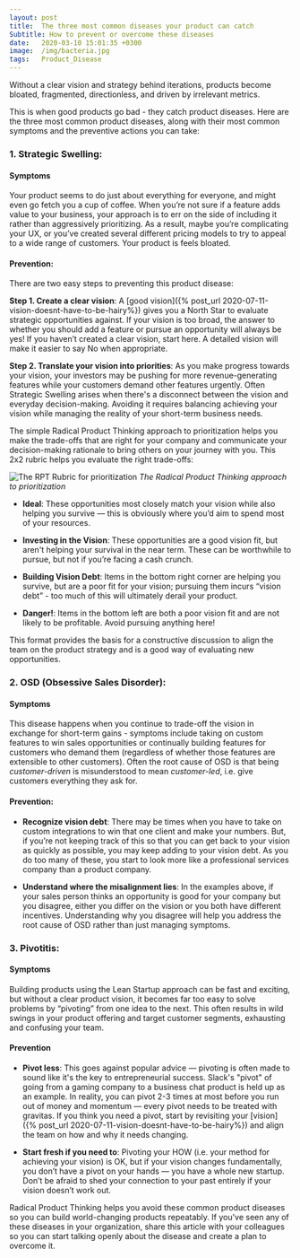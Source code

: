 ```yaml
---
layout: post
title:  The three most common diseases your product can catch
Subtitle: How to prevent or overcome these diseases
date:   2020-03-10 15:01:35 +0300
image:  /img/bacteria.jpg
tags:   Product_Disease
---
```

Without a clear vision and strategy behind iterations, products become bloated, fragmented, directionless, and driven by irrelevant metrics.

This is when good products go bad - they catch product diseases. Here are the three most common product diseases, along with their most common symptoms and the preventive actions you can take:
### 1. Strategic Swelling:
#### Symptoms
Your product seems to do just about everything for everyone, and might even go fetch you a cup of coffee. When you’re not sure if a feature adds value to your business, your approach is to err on the side of including it rather than aggressively prioritizing. As a result, maybe you’re complicating your UX, or you’ve created several different pricing models to try to appeal to a wide range of customers. Your product is feels bloated.

#### Prevention:
There are two easy steps to preventing this product disease:

**Step 1. Create a clear vision**: A [good vision]({% post_url 2020-07-11-vision-doesnt-have-to-be-hairy%}) gives you a North Star to evaluate strategic opportunities against. If your vision is too broad, the answer to whether you should add a feature or pursue an opportunity will always be yes! If you haven’t created a clear vision, start here. A detailed vision will make it easier to say No when appropriate.

**Step 2. Translate your vision into priorities**: As you make progress towards your vision, your investors may be pushing for more revenue-generating features while your customers demand other features urgently. Often Strategic Swelling arises when there's a disconnect between the vision and everyday decision-making. Avoiding it requires balancing achieving your vision while managing the reality of your short-term business needs.

The simple Radical Product Thinking approach to prioritization helps you make the trade-offs that are right for your company and communicate your decision-making rationale to bring others on your journey with you. This 2x2 rubric helps you evaluate the right trade-offs:

![The RPT Rubric for prioritization]({{site.baseurl}}/img/prioritization.png)
*The Radical Product Thinking approach to prioritization*

* **Ideal**: These opportunities most closely match your vision while also helping you survive — this is obviously where you’d aim to spend most of your resources.

* **Investing in the Vision**: These opportunities are a good vision fit, but aren't helping your survival in the near term. These can be worthwhile to pursue, but not if you’re facing a cash crunch.

* **Building Vision Debt**: Items in the bottom right corner are helping you survive, but are a poor fit for your vision; pursuing them incurs “vision debt” - too much of this will ultimately derail your product.

* **Danger!**: Items in the bottom left are both a poor vision fit and are not likely to be profitable. Avoid pursuing anything here!

This format provides the basis for a constructive discussion to align the team on the product strategy and is a good way of evaluating new opportunities.

### 2. OSD (Obsessive Sales Disorder):
#### Symptoms
This disease happens when you continue to trade-off the vision in exchange for short-term gains - symptoms include taking on custom features to win sales opportunities or continually building features for customers who demand them (regardless of whether those features are extensible to other customers). Often the root cause of OSD is that being _customer-driven_ is misunderstood to mean _customer-led_, i.e. give customers everything they ask for.

#### Prevention:
* **Recognize vision debt**: There may be times when you have to take on custom integrations to win that one client and make your numbers. But, if you’re not keeping track of this so that you can get back to your vision as quickly as possible, you may keep adding to your vision debt. As you do too many of these, you start to look more like a professional services company than a product company.

* **Understand where the misalignment lies**: In the examples above, if your sales person thinks an opportunity is good for your company but you disagree, either you differ on the vision or you both have different incentives. Understanding why you disagree will help you address the root cause of OSD rather than just managing symptoms.

### 3. Pivotitis:

#### Symptoms
Building products using the Lean Startup approach can be fast and exciting, but without a clear product vision, it becomes far too easy to solve problems by “pivoting” from one idea to the next. This often results in wild swings in your product offering and target customer segments, exhausting and confusing your team.

#### Prevention
* **Pivot less**: This goes against popular advice — pivoting is often made to sound like it's the key to entrepreneurial success. Slack's "pivot" of going from a gaming company to a business chat product is held up as an example. In reality, you can pivot 2-3 times at most before you run out of money and momentum — every pivot needs to be treated with gravitas. If you think you need a pivot, start by revisiting your [vision]({% post_url 2020-07-11-vision-doesnt-have-to-be-hairy%}) and align the team on how and why it needs changing.

* **Start fresh if you need to**: Pivoting your HOW (i.e. your method for achieving your vision) is OK, but if your vision changes fundamentally, you don’t have a pivot on your hands — you have a whole new startup. Don’t be afraid to shed your connection to your past entirely if your vision doesn’t work out.


Radical Product Thinking helps you avoid these common product diseases so you can build world-changing products repeatably. If you've seen any of these diseases in your organization, share this article with your colleagues so you can start talking openly about the disease and create a plan to overcome it.